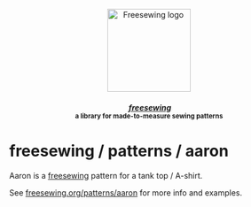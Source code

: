 <p align="center">
  <a title="Go to freesewing.org" href="https://freesewing.org/"><img src="https://freesewing.org/img/logo/black.svg" align="center" width="150px" alt="Freesewing logo"/></a>
</p>
<h4 align="center"><em>&nbsp;<a title="Go to freesewing.org" href="https://freesewing.org/">freesewing</a></em>
<br><sup>a library for made-to-measure sewing patterns</sup>
</h4>

# freesewing / patterns / aaron

Aaron is a [freesewing](https://github.com/freesewing/freesewing) pattern
for a tank top / A-shirt.

See [freesewing.org/patterns/aaron](https://freesewing.org/patterns/aaron)
for more info and examples.
